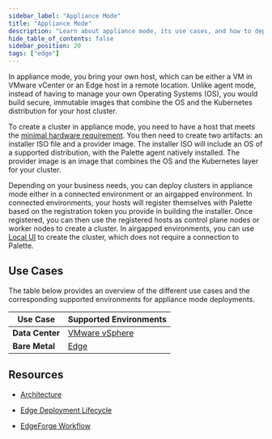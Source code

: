 ```yaml
---
sidebar_label: "Appliance Mode"
title: "Appliance Mode"
description: "Learn about appliance mode, its use cases, and how to deploy a cluster in appliance mode. "
hide_table_of_contents: false
sidebar_position: 20
tags: ["edge"]
---
```


In appliance mode, you bring your own host, which can be either a VM in VMware vCenter or an Edge host in a remote
location. Unlike agent mode, instead of having to manage your own Operating Systems (OS), you would build secure,
immutable images that combine the OS and the Kubernetes distribution for your host cluster.

To create a cluster in appliance mode, you need to have a host that meets the
[minimal hardware requirement](../clusters/edge/architecture.md#minimum-device-requirements). You then need to create
two artifacts: an installer ISO file and a provider image. The installer ISO will include an OS of a supported
distribution, with the Palette agent natively installed. The provider image is an image that combines the OS and the
Kubernetes layer for your cluster.

Depending on your business needs, you can deploy clusters in appliance mode either in a connected environment or an
airgapped environment. In connected environments, your hosts will register themselves with Palette based on the
registration token you provide in building the installer. Once registered, you can then use the registered hosts as
control plane nodes or worker nodes to create a cluster. In airgapped environments, you can use
[Local UI](../clusters/edge/local-ui/local-ui.md) to create the cluster, which does not require a connection to Palette.

## Use Cases

The table below provides an overview of the different use cases and the corresponding supported environments for
appliance mode deployments.

| Use Case        | Supported Environments                                                                      |
| --------------- | ------------------------------------------------------------------------------------------- |
| **Data Center** | [VMware vSphere](../clusters/edge/site-deployment/virtual-deployment/virtual-deployment.md) |
| **Bare Metal**  | [Edge](../clusters/edge/site-deployment/site-deployment.md)                                 |

## Resources

- [Architecture](../clusters/edge/architecture.md)

- [Edge Deployment Lifecycle](../clusters/edge/edge-native-lifecycle.md)

- [EdgeForge Workflow](../clusters/edge/edgeforge-workflow/edgeforge-workflow.md)
